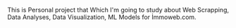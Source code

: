 This is Personal project that Which I'm going to study about Web Scrapping,  Data Analyses, Data Visualization, ML Models for İmmoweb.com.   
